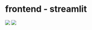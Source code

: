 # frontend - streamlit

<p>
  <img src='https://github.com/user-attachments/assets/0abf1a06-1b62-42fc-89e1-0cc5d2437675'/>
  <img src='https://github.com/user-attachments/assets/68a0e847-8585-47b9-8a4d-97ef88b1e2d4'/>
</p>
